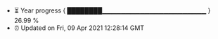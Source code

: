 - ⏳ Year progress { ████████▁▁▁▁▁▁▁▁▁▁▁▁▁▁▁▁▁▁▁▁▁▁ } 26.99 %
- ⏰ Updated on Fri, 09 Apr 2021 12:28:14 GMT

